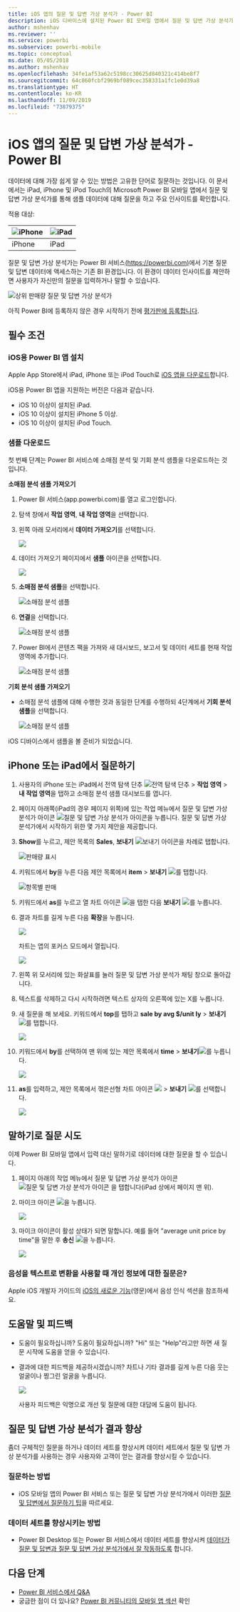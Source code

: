 ```yaml
---
title: iOS 앱의 질문 및 답변 가상 분석가 - Power BI
description: iOS 디바이스에 설치된 Power BI 모바일 앱에서 질문 및 답변 가상 분석가를 사용하여 사용자의 고유한 언어로 이 샘플 데이터에 대해 질문합니다.
author: mshenhav
ms.reviewer: ''
ms.service: powerbi
ms.subservice: powerbi-mobile
ms.topic: conceptual
ms.date: 05/05/2018
ms.author: mshenhav
ms.openlocfilehash: 34fe1af53a62c5198cc30625d840321c414be8f7
ms.sourcegitcommit: 64c860fcbf2969bf089cec358331a1fc1e0d39a8
ms.translationtype: HT
ms.contentlocale: ko-KR
ms.lasthandoff: 11/09/2019
ms.locfileid: "73879375"
---
```

# <a name="qa-virtual-analyst-in-ios-apps---power-bi"></a>iOS 앱의 질문 및 답변 가상 분석가 - Power BI

데이터에 대해 가장 쉽게 알 수 있는 방법은 고유한 단어로 질문하는 것입니다. 이 문서에서는 iPad, iPhone 및 iPod Touch의 Microsoft Power BI 모바일 앱에서 질문 및 답변 가상 분석가를 통해 샘플 데이터에 대해 질문을 하고 주요 인사이트를 확인합니다. 

적용 대상:

| ![iPhone](./media/mobile-apps-ios-qna/iphone-logo-50-px.png) | ![iPad](./media/mobile-apps-ios-qna/ipad-logo-50-px.png) |
|:--- |:--- |
| iPhone |iPad |

질문 및 답변 가상 분석가는 Power BI 서비스[(https://powerbi.com)](https://powerbi.com)에서 기본 질문 및 답변 데이터에 액세스하는 기존 BI 환경입니다. 이 환경이 데이터 인사이트를 제안하면 사용자가 자신만의 질문을 입력하거나 말할 수 있습니다.

![상위 판매량 질문 및 답변 가상 분석가](./media/mobile-apps-ios-qna/power-bi-ios-q-n-a-top-sale-intro.png)

아직 Power BI에 등록하지 않은 경우 시작하기 전에 [평가판에 등록합니다](https://app.powerbi.com/signupredirect?pbi_source=web).

## <a name="prerequisites"></a>필수 조건

### <a name="install-the-power-bi-for-ios-app"></a>iOS용 Power BI 앱 설치
Apple App Store에서 iPad, iPhone 또는 iPod Touch로 [iOS 앱을 다운로드](https://go.microsoft.com/fwlink/?LinkId=522062 "iPhone 앱 다운로드")합니다.

iOS용 Power BI 앱을 지원하는 버전은 다음과 같습니다.
- iOS 10 이상이 설치된 iPad.
- iOS 10 이상이 설치된 iPhone 5 이상. 
- iOS 10 이상이 설치된 iPod Touch.

### <a name="download-samples"></a>샘플 다운로드
첫 번째 단계는 Power BI 서비스에 소매점 분석 및 기회 분석 샘플을 다운로드하는 것입니다.

**소매점 분석 샘플 가져오기**

1. Power BI 서비스(app.powerbi.com)를 열고 로그인합니다.

2. 탐색 창에서 **작업 영역**, **내 작업 영역**을 선택합니다.

3. 왼쪽 아래 모서리에서 **데이터 가져오기**를 선택합니다.
   
    ![](media/mobile-apps-ios-qna/power-bi-get-data.png)

3. 데이터 가져오기 페이지에서 **샘플** 아이콘을 선택합니다.
   
   ![](media/mobile-apps-ios-qna/power-bi-samples-icon.png)

4. **소매점 분석 샘플**을 선택합니다.
 
    ![소매점 분석 샘플](./media/mobile-apps-ios-qna/power-bi-rs.png)
 
8. **연결**을 선택합니다.  
  
   ![소매점 분석 샘플](./media/mobile-apps-ios-qna/retail16.png)
   
5. Power BI에서 콘텐츠 팩을 가져와 새 대시보드, 보고서 및 데이터 세트를 현재 작업 영역에 추가합니다.
   
   ![소매점 분석 샘플](./media/mobile-apps-ios-qna/power-bi-service-retail-sample.png)

**기회 분석 샘플 가져오기**

- 소매점 분석 샘플에 대해 수행한 것과 동일한 단계를 수행하되 4단계에서 **기회 분석 샘플**을 선택합니다.

    ![소매점 분석 샘플](./media/mobile-apps-ios-qna/power-bi-oa.png)
  
iOS 디바이스에서 샘플을 볼 준비가 되었습니다.

## <a name="try-asking-questions-on-your-iphone-or-ipad"></a>iPhone 또는 iPad에서 질문하기
1. 사용자의 iPhone 또는 iPad에서 전역 탐색 단추 ![전역 탐색 단추](./media/mobile-apps-ios-qna/power-bi-iphone-global-nav-button.png) > **작업 영역** > **내 작업 영역**을 탭하고 소매점 분석 샘플 대시보드를 엽니다.

2. 페이지 아래쪽(iPad의 경우 페이지 위쪽)에 있는 작업 메뉴에서 질문 및 답변 가상 분석가 아이콘 ![질문 및 답변 가상 분석가 아이콘](././media/mobile-apps-ios-qna/power-bi-ios-q-n-a-icon.png)을 누릅니다.
     질문 및 답변 가상 분석가에서 시작하기 위한 몇 가지 제안을 제공합니다.
3. **Show**를 누르고, 제안 목록의 **Sales**, **보내기** ![보내기 아이콘](./media/mobile-apps-ios-qna/power-bi-ios-qna-send-icon.png)을 차례로 탭합니다.

    ![판매량 표시](./media/mobile-apps-ios-qna/power-bi-ios-q-n-a-show-sales.png)
4. 키워드에서 **by**을 누른 다음 제안 목록에서 **item** > **보내기** ![](./media/mobile-apps-ios-qna/power-bi-ios-qna-send-icon.png)를 탭합니다.

    ![항목별 판매](./media/mobile-apps-ios-qna/power-bi-ios-q-n-a-sale-by-item.png)
5. 키워드에서 **as**를 누르고 열 차트 아이콘 ![](./media/mobile-apps-ios-qna/power-bi-ios-q-n-a-column-chart-icon.png)을 탭한 다음 **보내기** ![](./media/mobile-apps-ios-qna/power-bi-ios-qna-send-icon.png)를 누릅니다.
6. 결과 차트를 길게 누른 다음 **확장**을 누릅니다.

    ![](media/mobile-apps-ios-qna/power-bi-ios-q-n-a-tap-expand-feedback.png)

    차트는 앱의 포커스 모드에서 열립니다.

    ![](media/mobile-apps-ios-qna/power-bi-ios-q-n-a-expanded-chart.png)
7. 왼쪽 위 모서리에 있는 화살표를 눌러 질문 및 답변 가상 분석가 채팅 창으로 돌아갑니다.
8. 텍스트를 삭제하고 다시 시작하려면 텍스트 상자의 오른쪽에 있는 X를 누릅니다.
9. 새 질문을 해 보세요. 키워드에서 **top**를 탭하고 **sale by avg $/unit ly** > **보내기** ![](./media/mobile-apps-ios-qna/power-bi-ios-qna-send-icon.png)를 탭합니다.

    ![](media/mobile-apps-ios-qna/power-bi-ios-q-n-a-top-sale-2.png)
10. 키워드에서 **by**를 선택하여 맨 위에 있는 제안 목록에서 **time** > **보내기**![](./media/mobile-apps-ios-qna/power-bi-ios-qna-send-icon.png)를 누릅니다.

     ![](media/mobile-apps-ios-qna/power-bi-ios-q-n-a-top-sale-by-time.png)
11. **as**를 입력하고, 제안 목록에서 꺾은선형 차트 아이콘 ![](./media/mobile-apps-ios-qna/power-bi-ios-q-n-a-line-chart-icon.png) > **보내기** ![](./media/mobile-apps-ios-qna/power-bi-ios-qna-send-icon.png)를 선택합니다.

    ![](media/mobile-apps-ios-qna/power-bi-ios-q-n-a-top-sale-as-line.png)

## <a name="try-saying-your-questions"></a>말하기로 질문 시도
이제 Power BI 모바일 앱에서 입력 대신 말하기로 데이터에 대한 질문을 할 수 있습니다.

1. 페이지 아래의 작업 메뉴에서 질문 및 답변 가상 분석가 아이콘 ![질문 및 답변 가상 분석가 아이콘](././media/mobile-apps-ios-qna/power-bi-ios-q-n-a-icon.png) 을 탭합니다(iPad 상에서 페이지 맨 위).
2. 마이크 아이콘 ![](media/mobile-apps-ios-qna/power-bi-ios-qna-mic-icon.png)을 누릅니다.

    ![](media/mobile-apps-ios-qna/power-bi-ios-qna-mic-on.png)

1. 마이크 아이콘이 활성 상태가 되면 말합니다. 예를 들어 "average unit price by time"을 말한 후 **송신** ![](./media/mobile-apps-ios-qna/power-bi-ios-qna-send-icon.png)을 누릅니다.

    ![](media/mobile-apps-ios-qna/power-bi-ios-qna-speech-complete.png)

### <a name="questions-about-privacy-when-using-speech-to-text"></a>음성을 텍스트로 변환을 사용할 때 개인 정보에 대한 질문은?
Apple iOS 개발자 가이드의 [iOS의 새로운 기능](https://go.microsoft.com/fwlink/?linkid=845624)(영문)에서 음성 인식 섹션을 참조하세요.

## <a name="help-and-feedback"></a>도움말 및 피드백
* 도움이 필요하십니까? 도움이 필요하십니까? "Hi" 또는 "Help"라고만 하면 새 질문 시작에 도움을 얻을 수 있습니다.
* 결과에 대한 피드백을 제공하시겠습니까? 차트나 기타 결과를 길게 누른 다음 웃는 얼굴이나 찡그린 얼굴을 누릅니다.

    ![](media/mobile-apps-ios-qna/power-bi-ios-q-n-a-tap-feedback.png)

    사용자 피드백은 익명으로 개선 및 질문에 대한 대답에 도움이 됩니다.

## <a name="enhance-your-qa-virtual-analyst-results"></a>질문 및 답변 가상 분석가 결과 향상
좀더 구체적인 질문을 하거나 데이터 세트를 향상시켜 데이터 세트에서 질문 및 답변 가상 분석가를 사용하는 경우 사용자와 고객이 얻는 결과를 향상시킬 수 있습니다.

### <a name="how-to-ask-questions"></a>질문하는 방법
* iOS 모바일 앱의 Power BI 서비스 또는 질문 및 답변 가상 분석가에서 이러한 [질문 및 답변에서 질문하기 팁](../end-user-q-and-a-tips.md)을 따르세요.

### <a name="how-to-enhance-the-dataset"></a>데이터 세트를 향상시키는 방법
* Power BI Desktop 또는 Power BI 서비스에서 데이터 세트를 향상시켜 [데이터가 질문 및 답변과 질문 및 답변 가상 분석가에서 잘 작동하도록](../../service-prepare-data-for-q-and-a.md) 합니다.

## <a name="next-steps"></a>다음 단계
* [Power BI 서비스에서 Q&A](../end-user-q-and-a.md)
* 궁금한 점이 더 있나요? [Power BI 커뮤니티의 모바일 앱 섹션](https://go.microsoft.com/fwlink/?linkid=839277) 확인

